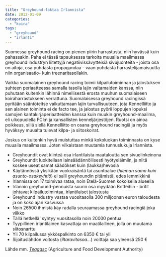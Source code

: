 ```yaml
---
title: "Greyhound-faktaa Irlannista"
date: 2012-01-09
categories: 
  - "koira"
tags: 
  - "greyhound"
  - "irlanti"
---
```


Suomessa greyhound racing on pienen piirin harrastusta, niin hyvässä kuin pahassakin. Paha ei tässä tapauksessa tarkoita muualla maailmassa greyhound industryn liitettyjä negatiivissävytteisiä sivujuonteita - joista osa on aitoja, osa puhdasta propagandaa - vaan puhdasta harrastelijamaisuutta niin organisaatio- kuin treenaritasollakin.

<!--more-->

Vaikka suomalainen greyhound racing toimii kilpailutoiminnan ja jalostuksen suhteen periaatteessa samalla tasolla lajin valtamaiden kanssa, niin puhutaan kuitenkin lähinnä nimellisestä erosta muuhun suomalaiseen koiraharrastukseen verrattuna. Suomalaisessa greyhound racingissä pyritään sääntöteitse vaikuttamaan lajin turvallisuuteen, jota Kennelliitto ja sen alainen toiminta ei de facto tee, ja jalostus pyörii loppujen lopuksi samojen kantakirjaperiaatteiden kanssa kuin muukin greyhound-maailma, eli ulkopuolella FCI:n ja kansallisten kenneljärjestöjen. Ruotsi on ainoa poikkeus, sillä siellä Kennelliitto on osana greyhound racingiä ja myös hyväksyy muualta tulevat kilpa- ja siitoskoirat.

Joskus on kuitenkin hyvä muistuttaa minkä kokoluokan toiminnasta on kyse muualla maailmassa. Joten vilkaistaan muutamia tunnuslukuja Irlannista.

- Greyhoundit ovat kiinteä osa irlantilaista maataloutta sen sivuelinkeinona
- Greyhoundit luokitellaan lainsäädännöllisesti hyötyeläimiin, ja niitä koskee useat samat säädökset kuin (laukka)hevosia
- Käytännössä yksikään vuokraisäntä tai asuntoalue (_hieman sama kuin asunto-osakeyhtiö_) ei salli greyhoundin pitämistä, edes lemmikkinä
- Irlannissa on 17 toimivaa rataa, noin Etelä-Suomen kokoisella alueella
- Irlannin greyhound-pennuista suurin osa myydään Britteihin - britit johtavat kilpailutoimintaa, irlantilaiset jalostusta
- Greyhound industry vastaa vuositasolla 300 miljoonan euron taloudesta ja on koko ajan kasvussa
- Noin 26500 ihmistä käy radalla seuraamassa greyhound racingiä joka viikko
- Tällä hetkellä' syntyy vuositasolla noin 20000 pentua
- Tyypillinen irlantilainen kasvattaja on maatilallinen, jolla on muutama siitosnarttu
- Yli 70 kilpailussa ykköspalkinto on 6350 € tai yli
- Sijoituslähdön voitosta (_iltaravitasoa..._) voittaja saa yleensä 250 €

Lähde mm. [_Teagasc_](http://www.teagasc.ie/ruraldev/docs/factsheets/58_GREYHOUNDS.pdf) (Agriculture and Food Development Authority)
